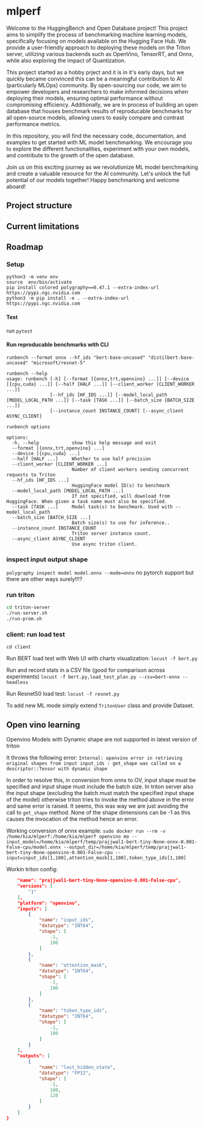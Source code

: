 # mlperf
Welcome to the HuggingBench and Open Database project! This project aims to simplify the process of benchmarking machine learning models, specifically focusing on models available on the Hugging Face Hub. We provide a user-friendly approach to deploying these models on the Triton server, utilizing various backends such as OpenVino, TensorRT, and Onnx, while also exploring the impact of Quantization.

This project started as a hobby prject and it is in it's early days, but we quickly became convinced this can be a meaningful contribution to AI (particularly MLOps) community. By open-sourcing our code, we aim to empower developers and researchers to make informed decisions when deploying their models, ensuring optimal performance without compromising efficiency. Additionally, we are in process of building an open database that houses benchmark results of reproducable benchmarks for all open-source models, allowing users to easily compare and contrast performance metrics.

In this repository, you will find the necessary code, documentation, and examples to get started with ML model benchmarking. We encourage you to explore the different functionalities, experiment with your own models, and contribute to the growth of the open database.

Join us on this exciting journey as we revolutionize ML model benchmarking and create a valuable resource for the AI community. Let's unlock the full potential of our models together!
Happy benchmarking and welcome aboard!

## Project structure

## Current limitations

## Roadmap

### Setup
```
python3 -m venv env
source  env/bin/activate
pip install colored polygraphy==0.47.1 --extra-index-url https://pypi.ngc.nvidia.com
python3 -m pip install -e . --extra-index-url https://pypi.ngc.nvidia.com
```

#### Test
run
`pytest`

#### Run reproducable benchmarks with CLI
`runbench --format onnx --hf_ids "bert-base-uncased" "distilbert-base-uncased" "microsoft/resnet-5"`

```
runbench --help
usage: runbench [-h] [--format [{onnx,trt,openvino} ...]] [--device [{cpu,cuda} ...]] [--half [HALF ...]] [--client_worker [CLIENT_WORKER ...]]
                [--hf_ids [HF_IDS ...]] [--model_local_path [MODEL_LOCAL_PATH ...]] [--task [TASK ...]] [--batch_size [BATCH_SIZE ...]]
                [--instance_count INSTANCE_COUNT] [--async_client ASYNC_CLIENT]

runbench options

options:
  -h, --help            show this help message and exit
  --format [{onnx,trt,openvino} ...]
  --device [{cpu,cuda} ...]
  --half [HALF ...]     Whether to use half precision
  --client_worker [CLIENT_WORKER ...]
                        Number of client workers sending concurrent requests to Triton
  --hf_ids [HF_IDS ...]
                        HuggingFace model ID(s) to benchmark
  --model_local_path [MODEL_LOCAL_PATH ...]
                        If not specified, will download from HuggingFace. When given a task name must also be specified.
  --task [TASK ...]     Model task(s) to benchmark. Used with --model_local_path
  --batch_size [BATCH_SIZE ...]
                        Batch size(s) to use for inference..
  --instance_count INSTANCE_COUNT
                        Triton server instance count.
  --async_client ASYNC_CLIENT
                        Use async triton client.
```

### inspect input output shape
`polygraphy inspect model model.onnx --mode=onnx`
no pytorch support but there are other ways surely!!!?


### run triton 
```bash
cd triton-server
./run-server.sh
./run-prom.sh
```

### client: run load test 

`cd client`

Run BERT load test with Web UI with charts visualization:
`locust -f bert.py `

Run and record stats in a CSV file (good for comparison across experiments)
`locust -f bert.py,load_test_plan.py --csv=bert-onnx --headless`

Run Resnet50 load test:
`locust -f resnet.py`

To add new ML mode simply extend `TritonUser` class and provide Dataset.

## Open vino learning
Openvino Models with Dynamic shape are not supported in latest version of triton

It throws the following error: `Internal: openvino error in retrieving original shapes from input input_ids : get_shape was called on a descriptor::Tensor with dynamic shape`

In order to resolve this, in conversion from onnx to OV, input shape must be specified and input shape must include the batch size.
In triton server also the input shape (excluding the batch must match the specified input shape of the model) otherwise triton tries to invoke 
the method above in the error and same error is raised. It seems, this was way we are just avoiding the call to `get_shape` method.
None of the shape dimensions can be -1 as this causes the invocation of the method hence an error.

Working conversion of onnx example:
`sudo docker run --rm -v /home/kia/mlperf:/home/kia/mlperf openvino mo --input_model=/home/kia/mlperf/temp/prajjwal1-bert-tiny-None-onnx-0.001-False-cpu/model.onnx --output_dir=/home/kia/mlperf/temp/prajjwal1-bert-tiny-None-openvino-0.001-False-cpu --input=input_ids[1,100],attention_mask[1,100],token_type_ids[1,100]`

Workin triton config:
```json
    "name": "prajjwal1-bert-tiny-None-openvino-0.001-False-cpu",
    "versions": [
        "1"
    ],
    "platform": "openvino",
    "inputs": [
        {
            "name": "input_ids",
            "datatype": "INT64",
            "shape": [
                -1,
                100
            ]
        },
        {
            "name": "attention_mask",
            "datatype": "INT64",
            "shape": [
                -1,
                100
            ]
        },
        {
            "name": "token_type_ids",
            "datatype": "INT64",
            "shape": [
                -1,
                100
            ]
        }
    ],
    "outputs": [
        {
            "name": "last_hidden_state",
            "datatype": "FP32",
            "shape": [
                -1,
                100,
                128
            ]
        }
    ]
}
```